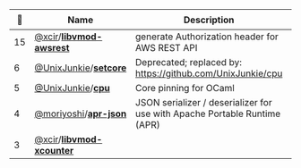 |:star2: | Name | Description | 🌍|
|---|---|---|---|
|15|[@xcir](https://github.com/xcir)/[**libvmod-awsrest**](https://github.com/xcir/libvmod-awsrest)|generate Authorization header for AWS REST API||
|6|[@UnixJunkie](https://github.com/UnixJunkie)/[**setcore**](https://github.com/UnixJunkie/setcore)|Deprecated; replaced by: https://github.com/UnixJunkie/cpu||
|5|[@UnixJunkie](https://github.com/UnixJunkie)/[**cpu**](https://github.com/UnixJunkie/cpu)|Core pinning for OCaml||
|4|[@moriyoshi](https://github.com/moriyoshi)/[**apr-json**](https://github.com/moriyoshi/apr-json)|JSON serializer / deserializer for use with Apache Portable Runtime (APR)||
|3|[@xcir](https://github.com/xcir)/[**libvmod-xcounter**](https://github.com/xcir/libvmod-xcounter)|||

